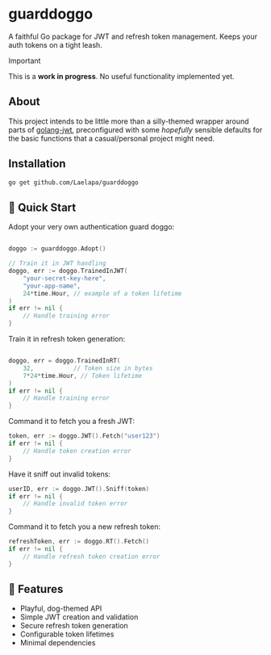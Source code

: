 # guarddoggo
A faithful Go package for JWT and refresh token management. Keeps your auth tokens on a tight leash.

> [!IMPORTANT]
> This is a **work in progress**. No useful functionality implemented yet.

## About

This project intends to be little more than a silly-themed wrapper around parts of [golang-jwt](https://github.com/golang-jwt/jwt), preconfigured with some *hopefully* sensible defaults for the basic functions that a casual/personal project might need.

## Installation
```bash
go get github.com/Laelapa/guarddoggo
```

## 🐾 Quick Start

Adopt your very own authentication guard doggo:
```go

doggo := guarddoggo.Adopt()

// Train it in JWT handling
doggo, err := doggo.TrainedInJWT(
    "your-secret-key-here",
    "your-app-name",
    24*time.Hour, // example of a token lifetime
)
if err != nil {
    // Handle training error
}
```

Train it in refresh token generation:
```go

doggo, err = doggo.TrainedInRT(
    32,           // Token size in bytes
    7*24*time.Hour, // Token lifetime
)
if err != nil {
    // Handle training error
}
```

Command it to fetch you a fresh JWT:
```go
token, err := doggo.JWT().Fetch("user123")
if err != nil {
    // Handle token creation error
}
```

Have it sniff out invalid tokens:
```go
userID, err := doggo.JWT().Sniff(token)
if err != nil {
    // Handle invalid token error
}
```

Command it to fetch you a new refresh token:
```go
refreshToken, err := doggo.RT().Fetch()
if err != nil {
    // Handle refresh token creation error
}
```

## 🦮 Features
- Playful, dog-themed API
- Simple JWT creation and validation
- Secure refresh token generation
- Configurable token lifetimes
- Minimal dependencies

